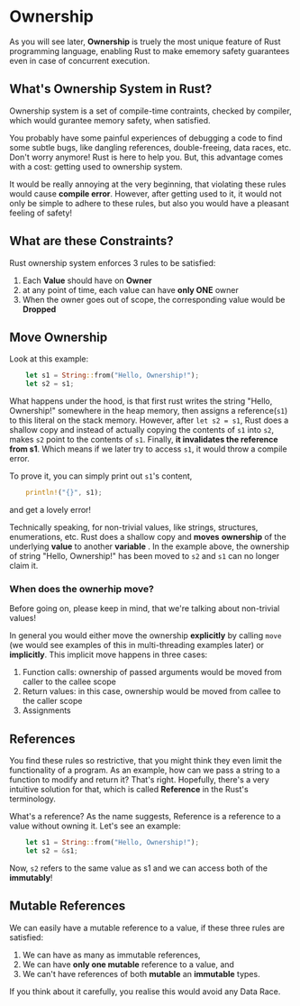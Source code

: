 # Ownership

As you will see later, **Ownership** is truely the most unique feature of Rust programming language, enabling Rust to make ememory safety guarantees even in case of concurrent execution.

## What's Ownership System in Rust?

Ownership system is a set of compile-time contraints, checked by compiler, which would gurantee memory safety, when satisfied. 

You probably have some painful experiences of debugging a code to find some subtle bugs, like dangling references, double-freeing, data races, etc. Don't worry anymore! Rust is here to help you. But, this advantage comes with a cost: getting used to ownership system. 

It would be really annoying at the very beginning, that violating these rules would cause **compile error**. However, after getting used to it, it would not only be simple to adhere to these rules, but also you would have a pleasant feeling of safety!

## What are these Constraints?

Rust ownership system enforces 3 rules to be satisfied:
1. Each **Value** should have on **Owner**
2. at any point of time, each value can have **only ONE** owner
3. When the owner goes out of scope, the corresponding value would be **Dropped**

## Move Ownership

Look at this example:

```rust
	let s1 = String::from("Hello, Ownership!");
	let s2 = s1;

```

What happens under the hood, is that first rust writes the string "Hello, Ownership!" somewhere in the heap memory, then assigns a reference(`s1`) to this literal on the stack memory. However, after `let s2 = s1`, Rust does a shallow copy and instead of actually copying the contents of `s1` into `s2`, makes `s2` point to the contents of `s1`. Finally, **it invalidates the reference from s1**. Which means if we later try to access `s1`, it would throw a compile error.


To prove it, you can simply print out `s1`'s content,

```rust
	println!("{}", s1);
```

and get a lovely error!


Technically speaking, for non-trivial values, like strings, structures, enumerations, etc. Rust does a shallow copy and **moves** **ownership** of the underlying **value** to another **variable** . In the example above, the ownership of string "Hello, Ownership!" has been moved to `s2` and `s1` can no longer claim it.


### When does the ownerhip move?

Before going on, please keep in mind, that we're talking about non-trivial values!

In general you would either move the ownership **explicitly** by calling `move` (we would see examples of this in multi-threading examples later) or **implicitly**. This implicit move happens in three cases:
1. Function calls: ownership of passed arguments would be moved from caller to the callee scope
2. Return values: in this case, ownership would be moved from callee to the caller scope
3. Assignments

## References
You find these rules so restrictive, that you might think they even limit the functionality of a program. As an example, how can we pass a string to a function to modify and return it? That's right. Hopefully, there's a very intuitive solution for that, which is called **Reference** in the Rust's terminology.

What's a reference? As the name suggests, Reference is a reference to a value without owning it. Let's see an example:

```rust
	let s1 = String::from("Hello, Ownership!");
	let s2 = &s1;
```
Now, `s2` refers to the same value as s1 and we can access both of the **immutably**!

## Mutable References
We can easily have a mutable reference to a value, if these three rules are satisfied:

1. We can have as many as immutable references,
2. We can have **only one mutable** reference to a value, and
3. We can't have references of both **mutable** an **immutable** types.

If you think about it carefully, you realise this would avoid any Data Race.